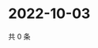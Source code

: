 # 2022-10-03

共 0 条

<!-- BEGIN WEIBO -->
<!-- 最后更新时间 Mon Oct 03 2022 11:27:25 GMT+0800 (China Standard Time) -->

<!-- END WEIBO -->
